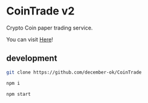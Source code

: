 # CoinTrade v2

Crypto Coin paper trading service.

You can visit [Here](https://december-ok.github.io/CoinTrade/)!

## development

```sh
git clone https://github.com/december-ok/CoinTrade

npm i

npm start
```
